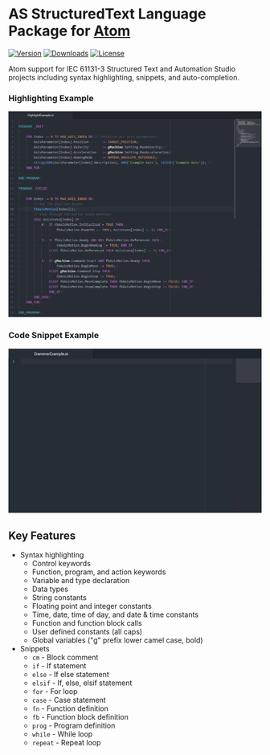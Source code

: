 # AS StructuredText Language Package for [Atom](https://atom.io)

[![Version](https://img.shields.io/apm/v/language-as-structured-text.svg?style=flat-square)](https://atom.io/packages/language-as-structured-text) [![Downloads](https://img.shields.io/apm/dm/language-as-structured-text.svg?style=flat-square)](https://atom.io/packages/language-as-structured-text) [![License](https://img.shields.io/apm/l/language-as-structured-text.svg?style=flat-square)](https://atom.io/packages/language-as-structured-text)

Atom support for IEC 61131-3 Structured Text and Automation Studio projects including syntax highlighting, snippets, and auto-completion.


### Highlighting Example 
![Highlighting example screenshot](./media/highlighting%20example%202020-02-15_23-59-31.png)


### Code Snippet Example
![Grammer Example](./media/grammer%20example%202020-01-19_14-44-16.gif)


## Key Features
* Syntax highlighting
	* Control keywords
	* Function, program, and action keywords
	* Variable and type declaration
	* Data types
	* String constants
	* Floating point and integer constants
	* Time, date, time of day, and date & time constants
	* Function and function block calls
	* User defined constants (all caps)
	* Global variables ("g" prefix lower camel case, bold)
* Snippets
	* `cm` - Block comment
	* `if` - If statement
	* `else` - If else statement
	* `elsif` - If, else, elsif statement
	* `for` - For loop
	* `case` - Case statement
	* `fn` - Function definition
	* `fb` - Function block definition
	* `prog` - Program definition
	* `while` - While loop
	* `repeat` - Repeat loop
